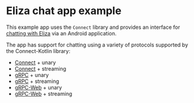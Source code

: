 # Eliza chat app example

This example app uses the `Connect` library and provides an interface for
[chatting with Eliza](https://buf.build/connectrpc/eliza) via an Android application.

The app has support for chatting using a variety of protocols supported by
the Connect-Kotlin library:

- [Connect](https://connectrpc.com) + unary
- [Connect](https://connectrpc.com) + streaming
- [gRPC](https://grpc.io) + unary
- [gRPC](https://grpc.io) + streaming
- [gRPC-Web](https://grpc.io) + unary
- [gRPC-Web](https://grpc.io) + streaming
